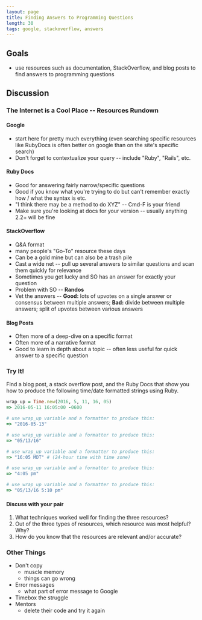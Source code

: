 ```yaml
---
layout: page
title: Finding Answers to Programming Questions
length: 30
tags: google, stackoverflow, answers
---
```


## Goals

* use resources such as documentation, StackOverflow, and blog posts to find answers to programming questions

## Discussion

### The Internet is a Cool Place -- Resources Rundown

#### Google

* start here for pretty much everything (even searching specific resources like RubyDocs is often better on google than on the site's specific search)
* Don't forget to contextualize your query -- include "Ruby", "Rails", etc.

#### Ruby Docs

* Good for answering fairly narrow/specific questions
* Good if you know what you're trying to do but can't remember exactly how / what the syntax is etc.
* "I think there may be a method to do XYZ" -- Cmd-F is your friend
* Make sure you're looking at docs for your version -- usually anything 2.2+ will be fine

#### StackOverflow

* Q&A format
* many people's "Go-To" resource these days
* Can be a gold mine but can also be a trash pile
* Cast a wide net -- pull up several answers to similar questions and scan them quickly for relevance
* Sometimes you get lucky and SO has an answer for exactly your question
* Problem with SO -- **Randos**
* Vet the answers -- **Good:** lots of upvotes on a single answer or consensus between multiple answers; **Bad:** divide between multiple answers; split of upvotes between various answers

#### Blog Posts

* Often more of a deep-dive on a specific format
* Often more of a narrative format
* Good to learn in depth about a topic -- often less useful for quick answer to a specific question

### Try It!

Find a blog post, a stack overflow post, and the Ruby Docs that show you how to produce the following time/date formatted strings using Ruby.

```ruby
wrap_up = Time.new(2016, 5, 11, 16, 05)
=> 2016-05-11 16:05:00 -0600

# use wrap_up variable and a formatter to produce this:
=> "2016-05-13"

# use wrap_up variable and a formatter to produce this:
=> "05/13/16"

# use wrap_up variable and a formatter to produce this:
=> "16:05 MDT" # (24-hour time with time zone)

# use wrap_up variable and a formatter to produce this:
=> "4:05 pm"

# use wrap_up variable and a formatter to produce this:
=> "05/13/16 5:10 pm"
```

#### Discuss with your pair

1. What techniques worked well for finding the three resources?
2. Out of the three types of resources, which resource was most helpful? Why?
3. How do you know that the resources are relevant and/or accurate?

### Other Things

* Don't copy
  - muscle memory
  - things can go wrong
* Error messages
  - what part of error message to Google
* Timebox the struggle
* Mentors
  - delete their code and try it again
